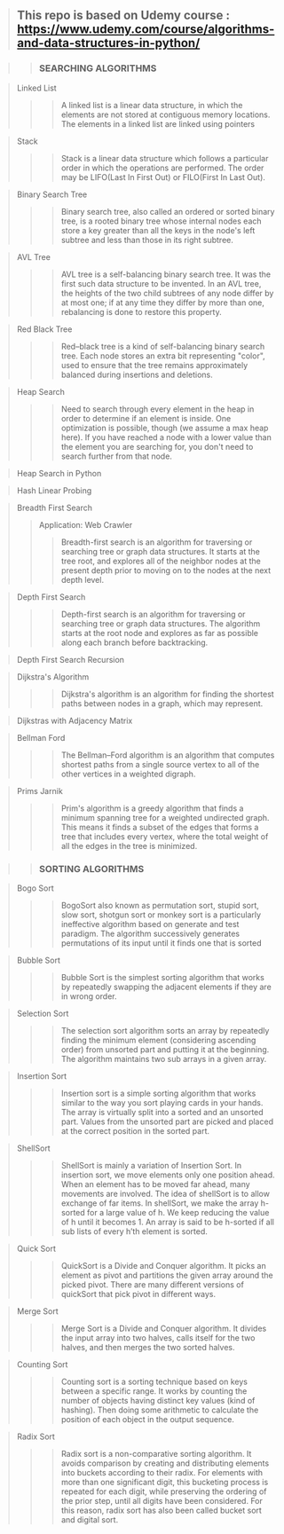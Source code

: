 
> ## This repo is based on Udemy course : https://www.udemy.com/course/algorithms-and-data-structures-in-python/

> >### SEARCHING ALGORITHMS

> Linked List
>>> A linked list is a linear data structure, in which the elements are not stored at contiguous memory locations. The elements in a linked list are linked using pointers

> Stack
> >>Stack is a linear data structure which follows a particular order in which the operations are performed. The order may be LIFO(Last In First Out) or FILO(First In Last Out).

> Binary Search Tree
> >> Binary search tree, also called an ordered or sorted binary tree, is a rooted binary tree whose internal nodes each store a key greater than all the keys in the node's left subtree and less than those in its right subtree.

> AVL Tree
> >> AVL tree is a self-balancing binary search tree. It was the first such data structure to be invented. In an AVL tree, the heights of the two child subtrees of any node differ by at most one; if at any time they differ by more than one, rebalancing is done to restore this property.

> Red Black Tree
> >>Red–black tree is a kind of self-balancing binary search tree. Each node stores an extra bit representing "color", used to ensure that the tree remains approximately balanced during insertions and deletions.

> Heap Search
> >> Need to search through every element in the heap in order to determine if an element is inside. One optimization is possible, though (we assume a max heap here). If you have reached a node with a lower value than the element you are searching for, you don't need to search further from that node.

> Heap Search in Python

> Hash Linear Probing
 
> Breadth First Search
>   > Application: Web Crawler
> >>Breadth-first search is an algorithm for traversing or searching tree or graph data structures. It starts at the tree root, and explores all of the neighbor nodes at the present depth prior to moving on to the nodes at the next depth level. 

> Depth First Search
> >> Depth-first search is an algorithm for traversing or searching tree or graph data structures. The algorithm starts at the root node and explores as far as possible along each branch before backtracking.

> Depth First Search Recursion

> Dijkstra's Algorithm
> >> Dijkstra's algorithm is an algorithm for finding the shortest paths between nodes in a graph, which may represent.

> Dijkstras with Adjacency Matrix

> Bellman Ford
> >> The Bellman–Ford algorithm is an algorithm that computes shortest paths from a single source vertex to all of the other vertices in a weighted digraph.
 
> Prims Jarnik
> >> Prim's algorithm is a greedy algorithm that finds a minimum spanning tree for a weighted undirected graph. This means it finds a subset of the edges that forms a tree that includes every vertex, where the total weight of all the edges in the tree is minimized.



> >### SORTING ALGORITHMS

> Bogo Sort
>>>BogoSort also known as permutation sort, stupid sort, slow sort, shotgun sort or monkey sort is a particularly
ineffective algorithm based on generate and test paradigm. The algorithm successively generates permutations of its
input until it finds one that is sorted

> Bubble Sort
>>> Bubble Sort is the simplest sorting algorithm that works by repeatedly swapping the adjacent elements if they are in wrong order.

> Selection Sort
>>> The selection sort algorithm sorts an array by repeatedly finding the minimum element (considering ascending order) from unsorted part and putting it at the beginning. The algorithm maintains two sub arrays in a given array.

> Insertion Sort
>>> Insertion sort is a simple sorting algorithm that works similar to the way you sort playing cards in your hands. The array is virtually split into a sorted and an unsorted part. Values from the unsorted part are picked and placed at the correct position in the sorted part.

> ShellSort
>>> ShellSort is mainly a variation of Insertion Sort. In insertion sort, we move elements only one position ahead. When an element has to be moved far ahead, many movements are involved. The idea of shellSort is to allow exchange of far items. In shellSort, we make the array h-sorted for a large value of h. We keep reducing the value of h until it becomes 1. An array is said to be h-sorted if all sub lists of every h’th element is sorted.

> Quick Sort
>>> QuickSort is a Divide and Conquer algorithm. It picks an element as pivot and partitions the given array around the picked pivot. There are many different versions of quickSort that pick pivot in different ways.

> Merge Sort
>>> Merge Sort is a Divide and Conquer algorithm. It divides the input array into two halves, calls itself for the two halves, and then merges the two sorted halves.


> Counting Sort
>>> Counting sort is a sorting technique based on keys between a specific range. It works by counting the number of objects having distinct key values (kind of hashing). Then doing some arithmetic to calculate the position of each object in the output sequence.

> Radix Sort
>>> Radix sort is a non-comparative sorting algorithm. It avoids comparison by creating and distributing elements into buckets according to their radix. For elements with more than one significant digit, this bucketing process is repeated for each digit, while preserving the ordering of the prior step, until all digits have been considered. For this reason, radix sort has also been called bucket sort and digital sort.

